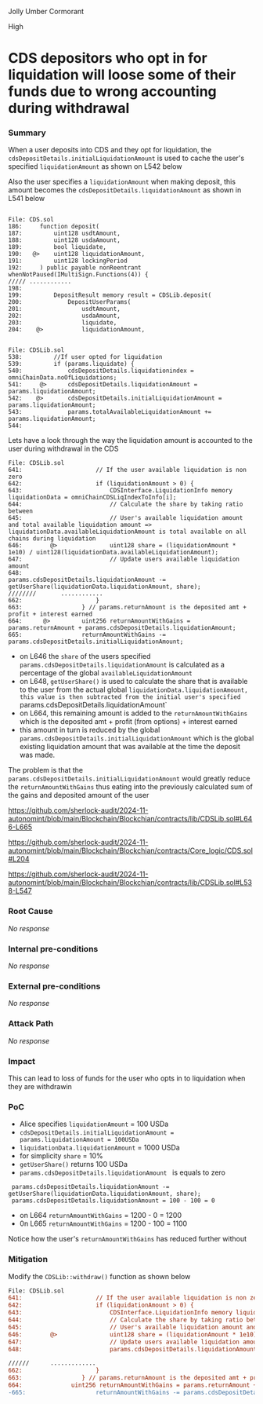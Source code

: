 Jolly Umber Cormorant

High

# CDS depositors who opt in for liquidation will loose some of their funds due to wrong accounting during withdrawal

### Summary

When a user deposits into CDS and they opt for liquidation, the `cdsDepositDetails.initialLiquidationAmount` is used to cache the user's specified `liquidationAmount` as shown on L542 below

Also the user specifies a `liquidationAmount` when making deposit, this amount becomes the `cdsDepositDetails.liquidationAmount` as shown in L541 below

```solidity

File: CDS.sol
186:     function deposit(
187:         uint128 usdtAmount,
188:         uint128 usdaAmount,
189:         bool liquidate,
190:   @>    uint128 liquidationAmount,
191:         uint128 lockingPeriod
192:     ) public payable nonReentrant whenNotPaused(IMultiSign.Functions(4)) {
///// ............
198: 
199:         DepositResult memory result = CDSLib.deposit(
200:             DepositUserParams(
201:                 usdtAmount,
202:                 usdaAmount,
203:                 liquidate,
204:    @>           liquidationAmount,


File: CDSLib.sol
538:         //If user opted for liquidation
539:         if (params.liquidate) {
540:             cdsDepositDetails.liquidationindex = omniChainData.noOfLiquidations;
541:     @>      cdsDepositDetails.liquidationAmount = params.liquidationAmount;
542:    @>       cdsDepositDetails.initialLiquidationAmount = params.liquidationAmount;
543:             params.totalAvailableLiquidationAmount += params.liquidationAmount;
544: 

```


Lets have a look through the way the liquidation amount is accounted to the user during withdrawal in the CDS

```solidity
File: CDSLib.sol
641:                     // If the user available liquidation is non zero
642:                     if (liquidationAmount > 0) {
643:                         CDSInterface.LiquidationInfo memory liquidationData = omniChainCDSLiqIndexToInfo[i];
644:                         // Calculate the share by taking ratio between
645:                         // User's available liquidation amount and total available liquidation amount => liquidationData.availableLiquidationAmount is total available on all chains during liquidation
646:        @>               uint128 share = (liquidationAmount * 1e10) / uint128(liquidationData.availableLiquidationAmount);
647:                         // Update users available liquidation amount
648:                         params.cdsDepositDetails.liquidationAmount -= getUserShare(liquidationData.liquidationAmount, share);
////////       ............
662:                     }
663:                 } // params.returnAmount is the deposited amt + profit + interest earned
664:      @>         uint256 returnAmountWithGains = params.returnAmount + params.cdsDepositDetails.liquidationAmount;
665:                 returnAmountWithGains -= params.cdsDepositDetails.initialLiquidationAmount;

```
- on L646 the `share` of the users specified  `params.cdsDepositDetails.liquidationAmount`  is calculated  as a percentage of the global `availableLiquidationAmount` 
- on L648, `getUserShare()` is used to calculate the share that is available to the user from the actual global `liquidationData.liquidationAmount, this value is then subtracted from the initial user's specified  `params.cdsDepositDetails.liquidationAmount` 
- on L664, this remaining amount is added to the `returnAmountWithGains` which is the deposited amt + profit (from options) + interest earned
- this amount in turn is reduced by the global `params.cdsDepositDetails.initialLiquidationAmount` which is the global existing liquidation amount that was available at the time the deposit was made. 


 The problem is that the `params.cdsDepositDetails.initialLiquidationAmount`  would greatly reduce the `returnAmountWithGains` thus eating into the previously calculated sum of the gains and deposited amount of the user


https://github.com/sherlock-audit/2024-11-autonomint/blob/main/Blockchain/Blockchian/contracts/lib/CDSLib.sol#L646-L665

https://github.com/sherlock-audit/2024-11-autonomint/blob/main/Blockchain/Blockchian/contracts/Core_logic/CDS.sol#L204

https://github.com/sherlock-audit/2024-11-autonomint/blob/main/Blockchain/Blockchian/contracts/lib/CDSLib.sol#L538-L547

### Root Cause

_No response_

### Internal pre-conditions

_No response_

### External pre-conditions

_No response_

### Attack Path

_No response_

### Impact

This can lead to loss of funds for the user who opts in to liquidation when they are withdrawin

### PoC

- Alice specifies `liquidationAmount` = 100 USDa
- `cdsDepositDetails.initialLiquidationAmount = params.liquidationAmount = 100USDa` 
- `liquidationData.liquidationAmount` = 1000 USDa
- for simplicity `share` = 10%
- `getUserShare()` returns 100 USDa
- `params.cdsDepositDetails.liquidationAmount ` is equals to zero

```solidity
 params.cdsDepositDetails.liquidationAmount -= getUserShare(liquidationData.liquidationAmount, share);
 params.cdsDepositDetails.liquidationAmount = 100 - 100 = 0
```

- on L664 `returnAmountWithGains` = 1200 - 0 = 1200
-  0n L665 `returnAmountWithGains` = 1200 - 100 = 1100

Notice how the user's `returnAmountWithGains` has reduced further without 

### Mitigation

Modify the `CDSLib::withdraw()` function as shown below

```diff
File: CDSLib.sol
641:                     // If the user available liquidation is non zero
642:                     if (liquidationAmount > 0) {
643:                         CDSInterface.LiquidationInfo memory liquidationData = omniChainCDSLiqIndexToInfo[i];
644:                         // Calculate the share by taking ratio between
645:                         // User's available liquidation amount and total available liquidation amount => liquidationData.availableLiquidationAmount is total available on all chains during liquidation
646:        @>               uint128 share = (liquidationAmount * 1e10) / uint128(liquidationData.availableLiquidationAmount);
647:                         // Update users available liquidation amount
648:                         params.cdsDepositDetails.liquidationAmount -= getUserShare(liquidationData.liquidationAmount, share);

//////      .............
662:                     }
663:                 } // params.returnAmount is the deposited amt + profit + interest earned
664:              uint256 returnAmountWithGains = params.returnAmount + params.cdsDepositDetails.liquidationAmount;
-665:                    returnAmountWithGains -= params.cdsDepositDetails.initialLiquidationAmount;

```